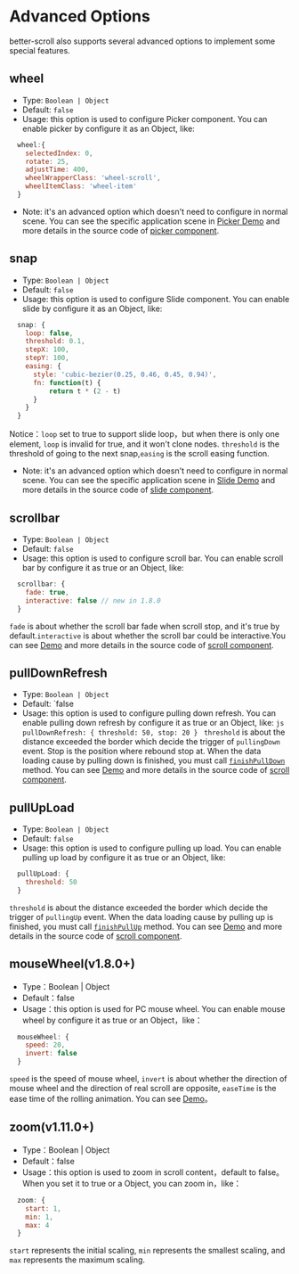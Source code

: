# Advanced Options

better-scroll also supports several advanced options to implement some special features.

## wheel
   - Type: `Boolean | Object`
   - Default: `false`
   - Usage: this option is used to configure Picker component. You can enable picker by configure it as an Object, like:
   ```js
     wheel:{
       selectedIndex: 0,
       rotate: 25,
       adjustTime: 400,
       wheelWrapperClass: 'wheel-scroll',
       wheelItemClass: 'wheel-item'
     }
   ```
   - Note: it's an advanced option which doesn't need to configure in normal scene. You can see the specific application scene in [Picker Demo](https://ustbhuangyi.github.io/better-scroll/#/examples/picker/en) and more details in the source code of [picker component](https://github.com/ustbhuangyi/better-scroll/blob/master/example/components/picker/picker.vue).

## snap
   - Type: `Boolean | Object`
   - Default: `false`
   - Usage: this option is used to configure Slide component. You can enable slide by configure it as an Object, like:

   ```js
     snap: {
       loop: false,
       threshold: 0.1,
       stepX: 100,
       stepY: 100,
       easing: {
         style: 'cubic-bezier(0.25, 0.46, 0.45, 0.94)',
         fn: function(t) {
             return t * (2 - t)
         }
       }
     }
   ```
  Notice：`loop` set to true to support slide loop，but when there is only one element, `loop` is invalid for true, and it won't clone nodes. `threshold` is the threshold of going to the next snap,`easing` is the scroll easing function.
   - Note: it's an advanced option which doesn't need to configure in normal scene. You can see the specific application scene in [Slide Demo](https://ustbhuangyi.github.io/better-scroll/#/examples/slide/en) and more details in the source code of [slide component](https://github.com/ustbhuangyi/better-scroll/blob/master/example/components/slide/slide.vue).

## scrollbar
   - Type: `Boolean | Object`
   - Default: `false`
   - Usage: this option is used to configure scroll bar. You can enable scroll bar by configure it as true or an Object, like:
   ```js
     scrollbar: {
       fade: true,
       interactive: false // new in 1.8.0
     }
   ```
 `fade` is about whether the scroll bar fade when scroll stop, and it's true by default.`interactive` is about whether the scroll bar could be interactive.You can see [Demo](https://ustbhuangyi.github.io/better-scroll/#/examples/vertical-scroll/en) and more details in the source code of [scroll component](https://github.com/ustbhuangyi/better-scroll/blob/master/example/components/scroll/scroll.vue).

## pullDownRefresh
   - Type: `Boolean | Object`
   - Default: `false
   - Usage: this option is used to configure pulling down refresh. You can enable pulling down refresh by configure it as true or an Object, like:
    ```js
      pullDownRefresh: {
        threshold: 50,
        stop: 20
      }
    ```
 `threshold` is about the distance exceeded the border which decide the trigger of `pullingDown` event. Stop is the position where rebound stop at. When the data loading cause by pulling down is finished, you must call [`finishPullDown`](/api-specific.html#finishpulldown) method. You can see [Demo](https://ustbhuangyi.github.io/better-scroll/#/examples/vertical-scroll/en) and more details in the source code of [scroll component](https://github.com/ustbhuangyi/better-scroll/blob/master/example/components/scroll/scroll.vue).

## pullUpLoad
   - Type: `Boolean | Object`
   - Default: `false`
   - Usage: this option is used to configure pulling up load. You can enable pulling up load by configure it as true or an Object, like:
  ```js
    pullUpLoad: {
      threshold: 50
    }
  ```
 `threshold` is about the distance exceeded the border which decide the trigger of `pullingUp` event. When the data loading cause by pulling up is finished, you must call [`finishPullUp`](/api-specific.html#finishpullup) method. You can see [Demo](https://ustbhuangyi.github.io/better-scroll/#/examples/vertical-scroll/en) and more details in the source code of [scroll component](https://github.com/ustbhuangyi/better-scroll/blob/master/example/components/scroll/scroll.vue).

## mouseWheel(v1.8.0+)
  - Type：Boolean | Object
  - Default：false
  - Usage：this option is used for PC mouse wheel. You can enable mouse wheel by configure it as true or an Object，like：
  ```js
    mouseWheel: {
      speed: 20,
      invert: false
    }
  ```
 `speed` is the speed of mouse wheel, `invert` is about whether the direction of mouse wheel and the direction of real scroll are opposite, `easeTime` is the ease time of the rolling animation. You can see [Demo](https://ustbhuangyi.github.io/better-scroll/#/examples/free-scroll/en)。

## zoom(v1.11.0+)
   - Type：Boolean | Object
   - Default：false
   - Usage：this option is used to zoom in scroll content，default to false。When you set it to true or a Object, you can zoom in，like：
  ```js
    zoom: {
      start: 1,
      min: 1,
      max: 4
    }
  ```
  `start` represents the initial scaling, `min` represents the smallest scaling, and `max` represents the maximum scaling.

